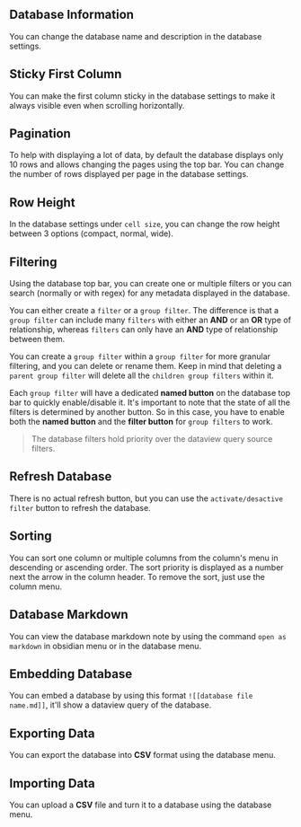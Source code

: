 ## Database Information

You can change the database name and description in the database settings.

## Sticky First Column

You can make the first column sticky in the database settings to make it always visible even when scrolling horizontally.

## Pagination

To help with displaying a lot of data, by default the database displays only 10 rows and allows changing the pages using the top bar. You can change the number of rows displayed per page in the database settings.

## Row Height

In the database settings under `cell size`, you can change the row height between 3 options (compact, normal, wide).

## Filtering

Using the database top bar, you can create one or multiple filters or you can search (normally or with regex) for any metadata displayed in the database.

You can either create a `filter` or a `group filter`. The difference is that a `group filter` can include many `filters` with either an **AND** or an **OR** type of relationship, whereas `filters` can only have an **AND** type of relationship between them.

You can create a `group filter` within a `group filter` for more granular filtering, and you can delete or rename them. Keep in mind that deleting a `parent group filter` will delete all the `children group filters` within it.

Each `group filter` will have a dedicated **named button** on the database top bar to quickly enable/disable it. It's important to note that the state of all the filters is determined by another button. So in this case, you have to enable both the **named button** and the **filter button** for `group filters` to work.

> The database filters hold priority over the dataview query source filters.

## Refresh Database

There is no actual refresh button, but you can use the `activate/desactive filter` button to refresh the database.

## Sorting

You can sort one column or multiple columns from the column's menu in descending or ascending order. The sort priority is displayed as a number next the arrow in the column header. To remove the sort, just use the column menu.

## Database Markdown

You can view the database markdown note by using the command `open as markdown` in obsidian menu or in the database menu.

## Embedding Database

You can embed a database by using this format `![[database file name.md]]`, it'll show a dataview query of the database.

## Exporting Data

You can export the database into **CSV** format using the database menu.

## Importing Data

You can upload a **CSV** file and turn it to a database using the database menu.